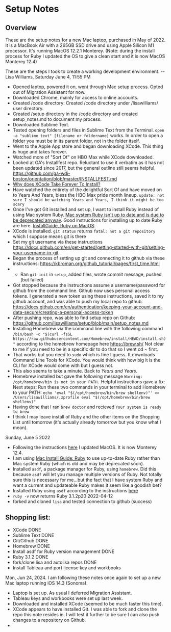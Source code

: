 # Setup Notes

## Overview

These are the setup notes for a new Mac laptop, purchased in May of 2022. It is a MacBook Air with a 265GB SSD drive and using Apple Silicon M1 processor. It's running MacOS 12.2.1 Monterey. (Note: during the install process for Ruby I updated the OS to give a clean start and it is now MacOS Monterey 12.4)



These are the steps I took to create a working development environment. -- Lisa Williams, Saturday June 4, 11:55 PM

* Opened laptop, powered it on, went through Mac setup process. Opted out of Migration Assistant for now. 
* Downloaded Chrome, mainly for access to online accounts. 
* Created /code directory: Created /code directory under /lisawilliams/ user directory. 
* Created /setup directory in the /code directory and created setup_notes.md to document my process. 
* Downloaded Sublime Text. 
* Tested opening folders and files in Sublime Text from the Terminal. `open -a "sublime text" [filename or foldername]` works. In order to open a folder you must be in its parent folder, not in the folder itself. 
* Went to the Apple App store and began downloading XCode. This thing is huge and takes forever. 
* Watched more of "Sort Of" on HBO Max while XCode downloaded. 
* Looked at GA's Installfest repo. Reluctant to use it verbatim as it has not been updated since 2017, but the general outline still seems helpful. https://github.com/ga-wdi-boston/orientation/blob/master/INSTALLFEST.md 
* [Why does XCode Take Forever To Install?](https://www.swiftdevjournal.com/xcode-installation-questions/#:~:text=Why%20does%20Xcode%20take%20forever,2%20hours%20to%20install%20Xcode.) 
* Have watched the entirety of the delightful Sort Of and have moved on to Years And Years, bless the HBO Max pride month lineup. `update: not sure I should be watching Years and Years, I think it might be too scary`
* Once I've got Git installed and set up, I want to install Ruby instead of using Mac system Ruby. [Mac system Ruby isn't up to date and is due to be deprecated anyway](https://www.freecodecamp.org/news/do-not-use-mac-system-ruby-do-this-instead/). Good instructions for installing up to date Ruby are here. [InstallGuide, Ruby on MacOS](https://mac.install.guide/ruby/index.html). 
* XCode is installed. `git status` returns `fatal: not a git repository` which I suppose means git is there
* Set my git username via these instructions https://docs.github.com/en/get-started/getting-started-with-git/setting-your-username-in-git
* Began the process of setting up git and connecting it to github via these instructions: https://kbroman.org/github_tutorial/pages/first_time.html
* * Ran `git init` in `setup`, added files, wrote commit message, pushed (but failed)
* Got stopped because the instructions assume a username/password for github from the command line. Github now uses personal access tokens. I generated a new token using these instructions, saved it to my github account, and was able to push my local repo to github. https://docs.github.com/en/authentication/keeping-your-account-and-data-secure/creating-a-personal-access-token
* After pushing repo, was able to find setup repo on Github: https://github.com/lisawilliams/setup/blob/main/setup_notes.md
* Installing Homebrew via the command line with the following command `/bin/bash -c "$(curl -fsSL https://raw.githubusercontent.com/Homebrew/install/HEAD/install.sh)"` according to the homebrew homepage here https://brew.sh/ Not clear to me if you need to be in a specific dir to do that so I went cd ~ first. 
* That works but you need to `sudo` which is fine I guess. It downloads Command Line Tools for XCode. You would think with how big it is the CLI for XCode would come with but I guess not. 
* This also seems to take a minute. Back to *Years and Years.* 
* Homebrew installed but gave the following message `Warning: /opt/homebrew/bin is not in your PATH.` Helpful instructions gave a fix: Next steps: Run these two commands in your terminal to add Homebrew to your PATH: `echo 'eval "$(/opt/homebrew/bin/brew shellenv)"' >> /Users/lisawilliams/.zprofile eval "$(/opt/homebrew/bin/brew shellenv)"`
* Having done that I ran `brew doctor` and recieved `Your system is ready to brew`
* I think I may leave install of Ruby and the other items on the Shopping List until tomorrow (it's actually already tomorrow but you know what I mean).

Sunday, June 5 2022

* Following the instructions [here](https://mac.install.guide/ruby/1.html) I updated MacOS. It is now Monterey 12.4. 
* I am using [Mac Install Guide: Ruby](https://mac.install.guide/ruby/) to use up-to-date Ruby rather than Mac system Ruby (which is old and may be deprecated soon).
* Installed `asdf`, a package manager for Ruby, using `homebrew`. Did this because `asdf` will let you manage multiple versions of Ruby. Not totally sure this is necessary for me...but the fact that I have system Ruby and want a current and updateable Ruby makes it seem like a goodish bet?
* Installed Ruby using `asdf` according to the instructions [here](https://mac.install.guide/ruby/6.html)
* `ruby -v` now returns Ruby 3.1.2p20 2022-04-12
* forked and cloned `lisa` and tested connection to github (success)





## Shopping list: 

* XCode DONE
* Sublime Text DONE
* Git/Github DONE 
* Homebrew DONE
* Install asdf for Ruby version management DONE
* Ruby 3.1.2 DONE
* fork/clone lisa and autolisa repos DONE
* Install Tableau and port license key and workbooks


Mon, Jun 24, 2024. I am following these notes once again to set up a new Mac laptop running iOS 14.3 (Sonoma).

* Laptop is set up. As usual I deferred Migration Assistant. 
* Tableau keys and workbooks were set up last week. 
* Downloaded and installed XCode (seemed to be much faster this time). 
* XCode appears to have installed Git. I was able to fork and clone the repo this note resides in. I will test it further to be sure I can also push changes to a repository on Github. 
* 